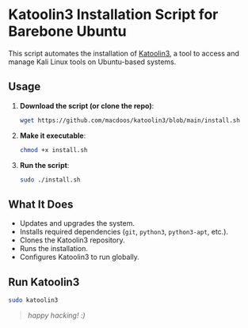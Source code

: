 # **Katoolin3 Installation Script for Barebone Ubuntu**
This script automates the installation of [Katoolin3](https://github.com/s-h-3-l-l/katoolin3), a tool to access and manage Kali Linux tools on Ubuntu-based systems.

## **Usage**
1. **Download the script (or clone the repo)**:
   ```bash
   wget https://github.com/macdoos/katoolin3/blob/main/install.sh
   ```

2. **Make it executable**:
   ```bash
   chmod +x install.sh
   ```

3. **Run the script**:
   ```bash
   sudo ./install.sh
   ```

## **What It Does**
- Updates and upgrades the system.
- Installs required dependencies (`git`, `python3`, `python3-apt`, etc.).
- Clones the Katoolin3 repository.
- Runs the installation.
- Configures Katoolin3 to run globally.

## **Run Katoolin3**
```bash
sudo katoolin3
```
> *happy hacking! :)*
